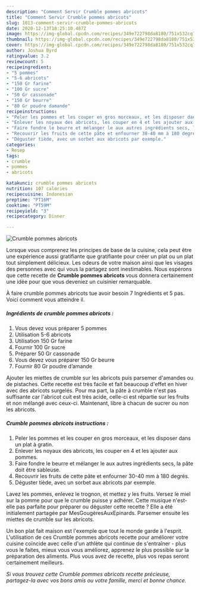 ```yaml
---
description: "Comment Servir Crumble pommes abricots"
title: "Comment Servir Crumble pommes abricots"
slug: 1013-comment-servir-crumble-pommes-abricots
date: 2020-12-13T18:25:10.487Z
image: https://img-global.cpcdn.com/recipes/349e722798da8180/751x532cq70/crumble-pommes-abricots-photo-principale-de-la-recette.jpg
thumbnail: https://img-global.cpcdn.com/recipes/349e722798da8180/751x532cq70/crumble-pommes-abricots-photo-principale-de-la-recette.jpg
cover: https://img-global.cpcdn.com/recipes/349e722798da8180/751x532cq70/crumble-pommes-abricots-photo-principale-de-la-recette.jpg
author: Joshua Byrd
ratingvalue: 3.2
reviewcount: 5
recipeingredient:
- "5 pommes"
- "5-6 abricots"
- "150 Gr farine"
- "100 Gr sucre"
- "50 Gr cassonade"
- "150 Gr beurre"
- "80 Gr poudre damande"
recipeinstructions:
- "Peler les pommes et les couper en gros morceaux, et les disposer dans un plat à gratin."
- "Enlever les noyaux des abricots, les couper en 4 et les ajouter aux pommes."
- "Faire fondre le beurre et mélanger le aux autres ingrédients secs, la pâte doit être sableuse."
- "Recouvrir les fruits de cette pâte et enfourner 30-40 mm à 180 degrés."
- "Déguster tiède, avec un sorbet aux abricots par exemple."
categories:
- Resep
tags:
- crumble
- pommes
- abricots

katakunci: crumble pommes abricots 
nutrition: 107 calories
recipecuisine: Indonesian
preptime: "PT16M"
cooktime: "PT59M"
recipeyield: "3"
recipecategory: Dinner

---
```



![Crumble pommes abricots](https://img-global.cpcdn.com/recipes/349e722798da8180/751x532cq70/crumble-pommes-abricots-photo-principale-de-la-recette.jpg)

Lorsque vous comprenez les principes de base de la cuisine, cela peut être une expérience aussi gratifiante que gratifiante pour créer un plat ou un plat tout simplement délicieux. Les odeurs de votre maison ainsi que les visages des personnes avec qui vous la partagez sont inestimables. Nous espérons que cette recette de <strong> Crumble pommes abricots </strong> vous donnera certainement une idée pour que vous deveniez un cuisinier remarquable.

<!--inarticleads1-->

À faire crumble pommes abricots tue avoir besoin 7 Ingrédients et 5 pas. Voici comment vous atteindre il.

##### Ingrédients de crumble pommes abricots :

1. Vous devez vous préparer 5 pommes
1. Utilisation 5-6 abricots
1. Utilisation 150 Gr farine
1. Fournir 100 Gr sucre
1. Préparer 50 Gr cassonade
1. Vous devez vous préparer 150 Gr beurre
1. Fournir 80 Gr poudre d’amande


Ajouter les miettes de crumble sur les abricots puis parsemer d&#39;amandes ou de pistaches. Cette recette est très facile et fait beaucoup d&#39;effet en hiver avec des abricots surgelés. Pour ma part, la pâte à crumble n&#39;est pas suffisante car l&#39;abricot cuit est très acide, celle-ci est répartie sur les fruits et non mélangé avec ceux-ci. Maintenant, libre à chacun de sucrer ou non les abricots. 

<!--inarticleads2-->

##### Crumble pommes abricots instructions :

1. Peler les pommes et les couper en gros morceaux, et les disposer dans un plat à gratin.
1. Enlever les noyaux des abricots, les couper en 4 et les ajouter aux pommes.
1. Faire fondre le beurre et mélanger le aux autres ingrédients secs, la pâte doit être sableuse.
1. Recouvrir les fruits de cette pâte et enfourner 30-40 mm à 180 degrés.
1. Déguster tiède, avec un sorbet aux abricots par exemple.


Lavez les pommes, enlevez le trognon, et mettez y les fruits. Versez le miel sur la pomme pour que le crumble puisse y adhérer. Cette musique n&#39;est-elle pas parfaite pour préparer ou déguster cette recette ? Elle a été initialement partagée par MesGougèresAuxEpinards. Parsemer ensuite les miettes de crumble sur les abricots. 

<!--inarticleads1-->

<p>
Un bon plat fait maison est l'exemple que tout le monde garde à l'esprit. L'utilisation de ces Crumble pommes abricots recette pour améliorer votre cuisine coïncide avec celle d'un athlète qui continue de s'entraîner - plus vous le faites, mieux vous vous améliorez, apprenez le plus possible sur la préparation des aliments. Plus vous avez de recette, plus vos repas seront certainement meilleurs.
</p>

<p>
<i>Si vous trouvez cette Crumble pommes abricots recette précieuse, partagez-la avec vos bons amis ou votre famille, merci et bonne chance.</i>
</p>
